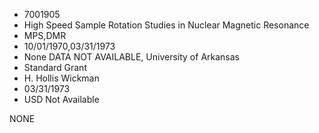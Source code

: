 * 7001905
* High Speed Sample Rotation Studies in Nuclear Magnetic      Resonance
* MPS,DMR
* 10/01/1970,03/31/1973
* None   DATA NOT AVAILABLE, University of Arkansas
* Standard Grant
* H. Hollis Wickman
* 03/31/1973
* USD Not Available

NONE